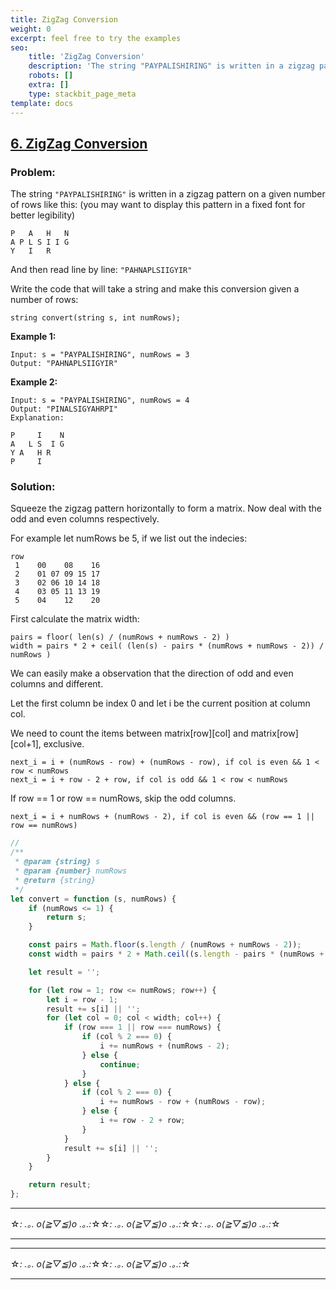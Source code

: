 ```yaml
---
title: ZigZag Conversion
weight: 0
excerpt: feel free to try the examples
seo:
    title: 'ZigZag Conversion'
    description: 'The string "PAYPALISHIRING" is written in a zigzag pattern on a given number of rows like this'
    robots: []
    extra: []
    type: stackbit_page_meta
template: docs
---
```



## [6. ZigZag Conversion](https://leetcode.com/problems/zigzag-conversion/description/)

### Problem:

The string `"PAYPALISHIRING"` is written in a zigzag pattern on a given number of rows like this: (you may want to display this pattern in a fixed font for better legibility)

```
P   A   H   N
A P L S I I G
Y   I   R
```

And then read line by line: `"PAHNAPLSIIGYIR"`

Write the code that will take a string and make this conversion given a number of rows:

```
string convert(string s, int numRows);
```

**Example 1:**

```
Input: s = "PAYPALISHIRING", numRows = 3
Output: "PAHNAPLSIIGYIR"
```

**Example 2:**

```
Input: s = "PAYPALISHIRING", numRows = 4
Output: "PINALSIGYAHRPI"
Explanation:

P     I    N
A   L S  I G
Y A   H R
P     I
```

### Solution:

Squeeze the zigzag pattern horizontally to form a matrix. Now deal with the odd and even columns respectively.

For example let numRows be 5, if we list out the indecies:

```
row
 1    00    08    16
 2    01 07 09 15 17
 3    02 06 10 14 18
 4    03 05 11 13 19
 5    04    12    20
```

First calculate the matrix width:

```
pairs = floor( len(s) / (numRows + numRows - 2) )
width = pairs * 2 + ceil( (len(s) - pairs * (numRows + numRows - 2)) / numRows )
```

We can easily make a observation that the direction of odd and even columns and different.

Let the first column be index 0 and let i be the current position at column col.

We need to count the items between matrix[row][col] and matrix[row][col+1], exclusive.

```
next_i = i + (numRows - row) + (numRows - row), if col is even && 1 < row < numRows
next_i = i + row - 2 + row, if col is odd && 1 < row < numRows
```

If row == 1 or row == numRows, skip the odd columns.

```
next_i = i + numRows + (numRows - 2), if col is even && (row == 1 || row == numRows)
```

```js
//
/**
 * @param {string} s
 * @param {number} numRows
 * @return {string}
 */
let convert = function (s, numRows) {
    if (numRows <= 1) {
        return s;
    }

    const pairs = Math.floor(s.length / (numRows + numRows - 2));
    const width = pairs * 2 + Math.ceil((s.length - pairs * (numRows + numRows - 2)) / numRows);

    let result = '';

    for (let row = 1; row <= numRows; row++) {
        let i = row - 1;
        result += s[i] || '';
        for (let col = 0; col < width; col++) {
            if (row === 1 || row === numRows) {
                if (col % 2 === 0) {
                    i += numRows + (numRows - 2);
                } else {
                    continue;
                }
            } else {
                if (col % 2 === 0) {
                    i += numRows - row + (numRows - row);
                } else {
                    i += row - 2 + row;
                }
            }
            result += s[i] || '';
        }
    }

    return result;
};
```

---

☆*: .｡. o(≧▽≦)o .｡.:*☆☆*: .｡. o(≧▽≦)o .｡.:*☆☆*: .｡. o(≧▽≦)o .｡.:*☆

---

---

☆*: .｡. o(≧▽≦)o .｡.:*☆☆*: .｡. o(≧▽≦)o .｡.:*☆

---
